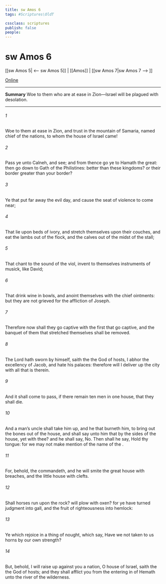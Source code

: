 ```yaml
---
title: sw Amos 6
tags: #Scriptures\OldT

cssclass: scriptures
publish: false
people:
---
```


# sw Amos 6
[[sw Amos 5| <-- sw Amos 5]] | [[Amos]] | [[sw Amos 7|sw Amos 7 --> ]]

[Online](https://churchofjesuschrist.org/study/scriptures/ot/amos/6?lang=eng)

---
__Summary__
Woe to them who are at ease in Zion—Israel will be plagued with desolation.

---
###### 1 
Woe to them  at ease in Zion, and trust in the mountain of Samaria,  named chief of the nations, to whom the house of Israel came!

###### 2 
Pass ye unto Calneh, and see; and from thence go ye to Hamath the great: then go down to Gath of the Philistines:  better than these kingdoms? or their border greater than your border?

###### 3 
Ye that put far away the evil day, and cause the seat of violence to come near;

###### 4 
That lie upon beds of ivory, and stretch themselves upon their couches, and eat the lambs out of the flock, and the calves out of the midst of the stall;

###### 5 
That chant to the sound of the viol,  invent to themselves instruments of musick, like David;

###### 6 
That drink wine in bowls, and anoint themselves with the chief ointments: but they are not grieved for the affliction of Joseph.

###### 7 
Therefore now shall they go captive with the first that go captive, and the banquet of them that stretched themselves shall be removed.

###### 8 
The Lord  hath sworn by himself, saith the  the God of hosts, I abhor the excellency of Jacob, and hate his palaces: therefore will I deliver up the city with all that is therein.

###### 9 
And it shall come to pass, if there remain ten men in one house, that they shall die.

###### 10 
And a man’s uncle shall take him up, and he that burneth him, to bring out the bones out of the house, and shall say unto him that  by the sides of the house,  yet  with thee? and he shall say, No. Then shall he say, Hold thy tongue: for we may not make mention of the name of the .

###### 11 
For, behold, the  commandeth, and he will smite the great house with breaches, and the little house with clefts.

###### 12 
Shall horses run upon the rock? will  plow  with oxen? for ye have turned judgment into gall, and the fruit of righteousness into hemlock:

###### 13 
Ye which rejoice in a thing of nought, which say, Have we not taken to us horns by our own strength?

###### 14 
But, behold, I will raise up against you a nation, O house of Israel, saith the  the God of hosts; and they shall afflict you from the entering in of Hemath unto the river of the wilderness.

